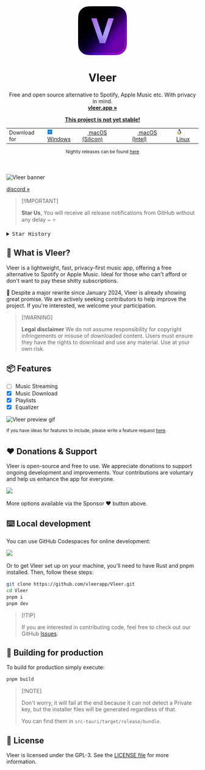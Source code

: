 <div align="center">

<img width="128px" src="src-tauri/icons/128x128@2x.png" />
<h1><b>Vleer</b></h1>

Free and open source alternative to Spotify, Apple Music etc. With privacy in mind.
<br>
<a href="https://vleer.app"><strong>vleer.app »</strong></a>

<ins>**This project is not yet stable!**</ins>

<table>
  <tbody>
    <tr>
      <td>Download for</td>
      <td>
        <a href="https://github.com/vleerapp/Vleer/releases/download/v0.1.1/Vleer-0.1.1.msi">
          <img src="./public/windows.png"> Windows
        </a>
      </td>
      <td>
        <a href="https://github.com/Vleerapp/Vleer/releases/download/v0.1.1/Vleer-0.1.1_silicon.dmg">
          <picture>
            <img src="./public/apple.png">
          </picture> macOS (Silicon)
        </a>
      </td>
      <td>
        <a href="https://github.com/Vleerapp/Vleer/releases/download/v0.1.1/Vleer-0.1.1_intel.dmg">
          <picture>
            <img src="./public/apple.png">
          </picture> macOS (Intel)
        </a>
      </td>
      <td>
        <a href="https://github.com/Vleerapp/Vleer/releases/download/v0.1.1/Vleer-0.1.1.AppImage">
          <img src="./public/linux.png"> Linux
        </a>
      </td>
    </tr>
  </tbody>
</table>

<sup>Nightly releases can be found <a href="https://github.com/vleerapp/Vleer/actions/workflows/build.yml">here</a> </sup>
</div>

<br>

![Vleer banner](https://github.com/vleerapp/Vleer/assets/70103896/f4a619ab-4f4c-4c2f-babe-79a4555a93c5)

[discord »](https://discord.gg/invite/Y7SbYphVw9)

> \[!IMPORTANT]
>
> **Star Us**, You will receive all release notifications from GitHub without any delay \~ ⭐️

<details>
  <summary><kbd>Star History</kbd></summary>
  <a href="https://star-history.com/#vleerapp/vleer&Date">
    <picture>
      <source media="(prefers-color-scheme: dark)" srcset="https://api.star-history.com/svg?repos=vleerapp/vleer&theme=dark&type=Date">
      <img width="100%" src="https://api.star-history.com/svg?repos=vleerapp/vleer&type=Date">
    </picture>
  </a>
</details>

## 📀 What is Vleer?

Vleer is a lightweight, fast, privacy-first music app, offering a free alternative to Spotify or Apple Music. Ideal for those who can't afford or don't want to pay these shitty subscriptions.

🚧 Despite a major rewrite since January 2024, Vleer is already showing great promise. We are actively seeking contributors to help improve the project. If you're interested, we welcome your participation.

> \[!WARNING]
>
> **Legal disclaimer**
> We do not assume responsibility for copyright infringements or misuse of downloaded content. Users must ensure they have the rights to download and use any material. Use at your own risk.

## 📦 Features

- [ ] Music Streaming
- [x] Music Download
- [X] Playlists
- [X] Equalizer

![Vleer preview gif](https://github.com/vleerapp/Vleer/assets/70103896/aa9a0be4-0f3f-4cef-b2c4-b9b21602885b)

<sup>If you have ideas for features to include, please write a feature request [here](https://github.com/vleerapp/vleer/issues).</sup>

## ❤️ Donations & Support

Vleer is open-source and free to use. We appreciate donations to support ongoing development and improvements. Your contributions are voluntary and help us enhance the app for everyone.

<a href="https://buymeacoffee.com/pandadev_"><img src="https://img.shields.io/badge/Buy_Me_A_Coffee-FFDD00?style=for-the-badge&logo=buy-me-a-coffee&logoColor=black"/></a>

More options available via the Sponsor ❤️ button above.

## ⌨️ Local development

You can use GitHub Codespaces for online development:

[![][codespaces-shield]][codespaces-link]

Or to get Vleer set up on your machine, you'll need to have Rust and pnpm installed. Then, follow these steps:

```zsh
git clone https://github.com/vleerapp/Vleer.git
cd Vleer
pnpm i
pnpm dev
```

> \[!TIP]
>
> If you are interested in contributing code, feel free to check out our GitHub [Issues](https://github.com/vleerapp/Vleer/issues).

## 🔨 Building for production

To build for production simply execute:

```zsh
pnpm build
```

> \[!NOTE]
>
> Don't worry, it will fail at the end because it can not detect a Private key, but the installer files will be generated regardless of that.
>
> You can find them in `src-tauri/target/release/bundle`.

## 📝 License

Vleer is licensed under the GPL-3. See the [LICENSE file](./LICENCE) for more information.

[codespaces-link]: https://codespaces.new/vleerapp/vleer
[codespaces-shield]: https://github.com/codespaces/badge.svg
